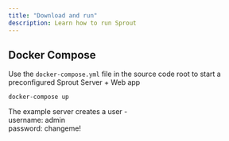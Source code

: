 ```yaml
---
title: "Download and run"
description: Learn how to run Sprout
---
```


## Docker Compose 
Use the `docker-compose.yml` file in the source code root to start a preconfigured Sprout Server + Web app 
 
`docker-compose up`  

The example server creates a user -  
username: admin  
password: changeme!  